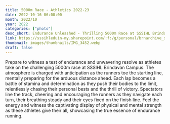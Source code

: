 ```yaml
---
title: 5000m Race - Athletics 2022-23
date: 2022-10-16 06:00:00
month: 2022/10
year: 2022
categories: ["photo"]
desc_short: Endurance Unleashed - Thrilling 5000m Race at SSSIHL Brindavan Campus - Stamina, Resolve, and the Pursuit of Victory.
link: https://sssihleduin-my.sharepoint.com/:f:/g/personal/brnarchive_sssihl_edu_in/Ehmvt1aC2L5KgUx43EjQdD8B0-NkM155qgbvsOwNklEVDQ?e=j0UAOn
thumbnail: images/thumbnails/IMG_3452.webp
draft: false
---
```


Prepare to witness a test of endurance and unwavering resolve as athletes take on the challenging 5000m race at SSSIHL Brindavan Campus. The atmosphere is charged with anticipation as the runners toe the starting line, mentally preparing for the arduous distance ahead. Each lap becomes a battle of stamina and determination as they push their bodies to the limit, relentlessly chasing their personal bests and the thrill of victory. Spectators line the track, cheering and encouraging the runners as they navigate each turn, their breathing steady and their eyes fixed on the finish line. Feel the energy and witness the captivating display of physical and mental strength as these athletes give their all, showcasing the true essence of endurance running.

